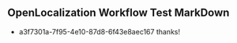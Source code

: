 ## OpenLocalization Workflow Test MarkDown
* a3f7301a-7f95-4e10-87d8-6f43e8aec167 thanks!

<!--HONumber=Jul16_HO4-->


